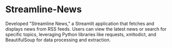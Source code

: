 # Streamline-News
Developed "Streamline News," a Streamlit application that fetches and displays news from RSS feeds. Users can view the latest news or search for specific topics, leveraging Python libraries like requests, xmltodict, and BeautifulSoup for data processing and extraction.
